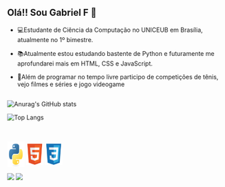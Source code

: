 ## Olá!! Sou Gabriel F 🐣
* 💻Estudante de Ciência da Computação no UNICEUB em Brasília, atualmente no 1º bimestre. 

* 📚Atualmente estou estudando bastente de Python e futuramente me aprofundarei mais em HTML, CSS e JavaScript.

* 🎾Além de programar no tempo livre participo de competições de tênis, vejo filmes e séries e jogo videogame
##
![Anurag's GitHub stats](https://github-readme-stats.vercel.app/api?username=LTbirdyy&show=&&show_icons=true&theme=blue_navy)

![Top Langs](https://github-readme-stats.vercel.app/api/top-langs/?username=LTbirdyy&layout=compact&theme=blue_navy)
##
<div style="display: inline_block"><br>
  <img align="center" alt="Rafa-Python" height="60" width="40" src="https://raw.githubusercontent.com/devicons/devicon/master/icons/python/python-original.svg">
  <img align="center" alt="Rafa-HTML" height="50" width="40" src="https://raw.githubusercontent.com/devicons/devicon/master/icons/html5/html5-original.svg">
  <img align="center" alt="Rafa-CSS" height="50" width="40" src="https://raw.githubusercontent.com/devicons/devicon/master/icons/css3/css3-original.svg">
</div>


  <a href = "gabriel.fm.rosa@gmail.com"><img src="https://img.shields.io/badge/-Gmail-%23333?style=for-the-badge&logo=gmail&logoColor=white" target="_blank"></a>
  <a href="https://www.linkedin.com/in/gabriel-fernando-moreira-rosa-414b71356?lipi=urn%3Ali%3Apage%3Ad_flagship3_profile_view_base_contact_details%3Bgoy%2BXQAmSZ2Np6Ms4%2BWLPA%3D%3D" target="_blank"><img src="https://img.shields.io/badge/-LinkedIn-%230077B5?style=for-the-badge&logo=linkedin&logoColor=white" target="_blank"></a> 
